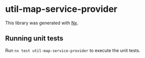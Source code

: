 # util-map-service-provider

This library was generated with [Nx](https://nx.dev).

## Running unit tests

Run `nx test util-map-service-provider` to execute the unit tests.
